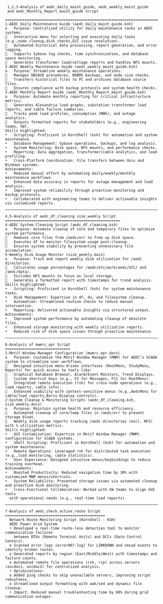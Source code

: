      1,2,3-Analysis of aedc_daily_maint_guide, aedc_weekly_maint_guide
     and aedc_Monthly_Report_maint_guide Script
     ================================================================================================
    1-AEDC Daily Maintenance Guide (aedc_daily_maint_guide.ksh)
    o	Purpose: Centralized utility for daily maintenance tasks in AEDC systems.
    	Interactive menu for selecting and executing daily tasks (e.g.,node cleanup,disk checks,ECC issue resolution).
    	Automated historical data processing, report generation, and error logging.
    	Supports Sybase log checks, time synchronization, and database space monitoring.
    	Generates transformer load/voltage reports and handles NFS mounts.
    2-AEDC Weekly Maintenance Guide (aedc_weekly_maint_guide.ksh)
    o	Purpose: Streamline weekly maintenance operations.
    	Manages DBSAVE procedures, RDBMS backups, and node size checks.
    	Transfers historical files to PC and archives database source files.
    	Ensures compliance with backup protocols and system health checks.
    3-AEDC Monthly Report Guide (aedc_Monthly_Report_maint_guide.ksh)
    o	Purpose: Automate monthly reporting for critical infrastructure metrics.
    	Generates Alexandria load graphs, substation transformer load reports, and cable failure summaries.
    	Tracks peak load profiles, consumption (MWh), and outage analytics.
    	Outputs formatted reports for stakeholders (e.g., engineering teams, SW).
    Skills Highlighted:
    •	Scripting: Proficient in KornShell (ksh) for automation and system maintenance.
    •	Database Management: Sybase operations, backups, and log analysis.
    •	System Monitoring: Disk space, NFS mounts, and performance checks.
    •	Reporting: Data aggregation, transformer/cable analytics, and load profiling.
    •	Cross-Platform Coordination: File transfers between Unix and Windows systems.
    Achievements:
    •	Reduced manual effort by automating daily/weekly/monthly maintenance workflows.
    •	Enhanced data accuracy in reports for outage management and load analysis.
    •	Improved system reliability through proactive monitoring and backup protocols.
    •	Collaborated with engineering teams to deliver actionable insights via customized reports.
---------------------------------------------------------------------------------------------
    4,5-Analysis of aedc_df_cleaning size_weekly Script
    =====================================================
    4-AEDC System Cleaning Script (aedc_df_cleaning.ksh)
    o	Purpose: Automate cleanup of core and temporary files to optimize system performance.
    	Removes core files from /aedc/err to free up disk space.
    	Executes df to monitor filesystem usage post-cleanup.
    	Ensures system stability by preventing unnecessary file accumulation.
    5-Weekly Disk Usage Monitor (size_weekly.docx)
    o	Purpose: Track and report weekly disk utilization for /aedc directories.
    	Calculates usage percentages for /aedc/etc/work/aedc/SCC/ and /aedc/data/.
    	Excludes NFS mounts to focus on local storage.
    	Generates a formatted report with timestamps for trend analysis.
    Skills Highlighted:
    •	Scripting: Proficient in KornShell (ksh) for system maintenance tasks.
    •	Disk Management: Expertise in df, du, and filesystem cleanup.
    •	Automation: Streamlined routine checks to reduce manual intervention.
    •	Reporting: Delivered actionable insights via structured output.
    Achievements:
    •	Improved system performance by automating cleanup of obsolete files.
    •	Enhanced storage monitoring with weekly utilization reports.
    •	Reduced risk of disk space issues through proactive maintenance.
  ------------------------------------------------------------------------
    6-Analysis of mwmrc_opr Script
    ==============================
    1-Motif Window Manager Configuration (mwmrc_opr.docx)
    o	Purpose: Customize the Motif Window Manager (MWM) for AEDC’s SCADA system to streamline user workflows.
    	Designed intuitive menu-driven interfaces (RootMenu, StudyMenu, Reports) for quick access to tools like:
    	Graphical Database Browser, Alarm/Event Monitors, Trend Displays.
    	Custom shortcut keys (e.g., F2 for Messages, F11 for RootMenu).
    	Integrated remote execution (rsh) for cross-node operations (e.g., load reports, cable info).
    	Enhanced usability with context-sensitive menus (e.g.,AedcMenu for cable/load reports,Barco Display controls).
    2-System Cleanup & Monitoring Scripts (aedc_df_cleaning.ksh, size_weekly.docx)
    o	Purpose: Maintain system health and resource efficiency.
    	Automated cleanup of core/temp files in /aedc/err to prevent storage bloat.
    	Weekly disk usage reports tracking /aedc directories (excl. NFS) with % utilization metrics.
    Skills Highlighted:
    •	GUI Customization: Expertise in Motif Window Manager (MWM) configuration for SCADA systems.
    •	Shell Scripting: Proficient in KornShell (ksh) for automation and system maintenance.
    •	Remote Operations: Leveraged rsh for distributed task execution (e.g.,load monitoring, cable statistics).
    •	User Experience: Designed intuitive menus/keybindings to reduce training overhead.
    Achievements:
    •	Boosted Productivity: Reduced navigation time by 30% with customized MWM menus/shortcuts.
    •	System Reliability: Prevented storage issues via automated cleanup and proactive disk monitoring.
    •	Cross-Functional Collaboration: Worked with SW teams to align GUI tools 
      with operational needs (e.g., real-time load reports).
  ----------------------------------------------------------------
    7-Analysis of aedc_check_active_route Script
    ==============================================
      Network Route Monitoring Script (KornShell - KSH)
      AEDC Power Grid System
      •	Developed a real-time route-loss detection tool to monitor communication failures 
        between RTUs (Remote Terminal Units) and DCCs (Data Control Centers).
      o	Scanned error logs (error00?.log) for LINKDOWN and nmsad events to identify broken routes.
      o	Generated reports by region (East/Middle/West) with timestamps and failure counts.
      o	Automated remote file operations (rsh, rcp) across servers (ascdac1, ascdac2) for centralized analysis.
      •	Optimizations:
      o	Added ping checks to skip unavailable servers, improving script robustness.
      o	Streamlined output formatting with awk/sed and dynamic file cleanup.
      •	Impact: Reduced manual troubleshooting time by 60% during grid communication outages.
